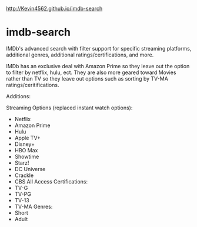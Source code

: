 http://Kevin4562.github.io/imdb-search

# imdb-search
IMDb's advanced search with filter support for specific streaming platforms, additional genres, additional ratings/certifications, and more.

IMDb has an exclusive deal with Amazon Prime so they leave out the option to filter by netflix, hulu, ect. They are also more geared toward Movies rather than TV so they leave out options such as sorting by TV-MA ratings/ceritifications. 

Additions:

  Streaming Options (replaced instant watch options):
  - Netflix
  - Amazon Prime
  - Hulu
  - Apple TV+
  - Disney+
  - HBO Max
  - Showtime
  - Starz!
  - DC Universe
  - Crackle
  - CBS All Access
  Certifications:
  - TV-G
  - TV-PG
  - TV-13
  - TV-MA
  Genres:
  - Short
  - Adult
